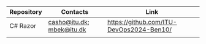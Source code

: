 | Repository | Contacts | Link |
|------------|----------|-------|
| C# Razor | casho@itu.dk; mbek@itu.dk | https://github.com/ITU-DevOps2024-Ben10/ |
|  |  |  |
